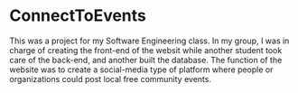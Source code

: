 # ConnectToEvents
This was a project for my Software Engineering class. In my group, I was in charge of creating the front-end of the websit while another student took care of the back-end, and another built the database. The function of the website was to create a social-media type of platform where people or organizations could post local free community events. 
